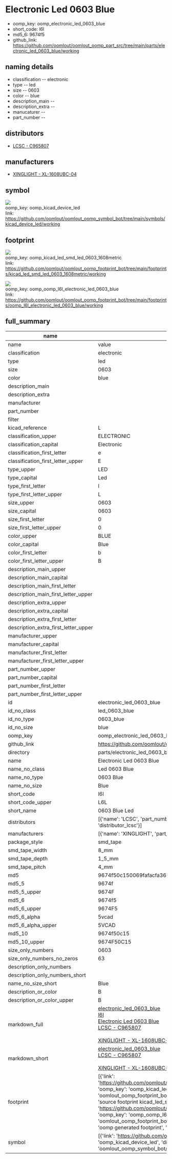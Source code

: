 # Electronic Led 0603 Blue

  
* oomp_key: oomp_electronic_led_0603_blue 
* short_code: l6l
* md5_6: 9674f5  
* github_link: https://github.com/oomlout/oomlout_oomp_part_src/tree/main/parts/electronic_led_0603_blue/working  
## naming details
* classification -- electronic
* type -- led
* size -- 0603
* color -- blue
* description_main -- 
* description_extra -- 
* manucaturer -- 
* part_number -- 

## distributors
* [LCSC - C965807](https://lcsc.com/product-detail/C965807.html)   

## manufacturers
* [XINGLIGHT - XL-1608UBC-04]()  

## symbol

![](symbol/{index}/working/working_600.png)  
oomp_key: oomp_kicad_device_led  
link: https://github.com/oomlout/oomlout_oomp_symbol_bot/tree/main/symbols/kicad_device_led/working  

## footprint

![](footprint/{index}/working/working_600.png)  
oomp_key: oomp_kicad_led_smd_led_0603_1608metric  
link: https://github.com/oomlout/oomlout_oomp_footprint_bot/tree/main/footprints/kicad_led_smd_led_0603_1608metric/working  

![](footprint/{index}/working/working_600.png)  
oomp_key: oomp_oomp_l6l_electronic_led_0603_blue  
link: https://github.com/oomlout/oomlout_oomp_footprint_bot/tree/main/footprints/oomp_l6l_electronic_led_0603_blue/working  

## full_summary
| name | value | 
| --- | --- | 
| name | value | 
| classification | electronic | 
| type | led | 
| size | 0603 | 
| color | blue | 
| description_main |  | 
| description_extra |  | 
| manufacturer |  | 
| part_number |  | 
| filter |  | 
| kicad_reference | L | 
| classification_upper | ELECTRONIC | 
| classification_capital | Electronic | 
| classification_first_letter | e | 
| classification_first_letter_upper | E | 
| type_upper | LED | 
| type_capital | Led | 
| type_first_letter | l | 
| type_first_letter_upper | L | 
| size_upper | 0603 | 
| size_capital | 0603 | 
| size_first_letter | 0 | 
| size_first_letter_upper | 0 | 
| color_upper | BLUE | 
| color_capital | Blue | 
| color_first_letter | b | 
| color_first_letter_upper | B | 
| description_main_upper |  | 
| description_main_capital |  | 
| description_main_first_letter |  | 
| description_main_first_letter_upper |  | 
| description_extra_upper |  | 
| description_extra_capital |  | 
| description_extra_first_letter |  | 
| description_extra_first_letter_upper |  | 
| manufacturer_upper |  | 
| manufacturer_capital |  | 
| manufacturer_first_letter |  | 
| manufacturer_first_letter_upper |  | 
| part_number_upper |  | 
| part_number_capital |  | 
| part_number_first_letter |  | 
| part_number_first_letter_upper |  | 
| id | electronic_led_0603_blue | 
| id_no_class | led_0603_blue | 
| id_no_type | 0603_blue | 
| id_no_size | blue | 
| oomp_key | oomp_electronic_led_0603_blue | 
| github_link | https://github.com/oomlout/oomlout_oomp_part_src/tree/main/parts/electronic_led_0603_blue/working | 
| directory | parts/electronic_led_0603_blue | 
| name | Electronic Led 0603 Blue | 
| name_no_class | Led 0603 Blue | 
| name_no_type | 0603 Blue | 
| name_no_size | Blue | 
| short_code | l6l | 
| short_code_upper | L6L | 
| short_name | 0603 Blue Led | 
| distributors | [{'name': 'LCSC', 'part_number': 'C965807', 'link': 'https://lcsc.com/product-detail/C965807.html', 'id': 'distributor_lcsc'}] | 
| manufacturers | [{'name': 'XINGLIGHT', 'part_number': 'XL-1608UBC-04', 'link': '', 'id': 'manufacturer_xinglight'}] | 
| package_style | smd_tape | 
| smd_tape_width | 8_mm | 
| smd_tape_depth | 1_5_mm | 
| smd_tape_pitch | 4_mm | 
| md5 | 9674f50c150069fafacfa3671b299b20 | 
| md5_5 | 9674f | 
| md5_5_upper | 9674F | 
| md5_6 | 9674f5 | 
| md5_6_upper | 9674F5 | 
| md5_6_alpha | 5vcad | 
| md5_6_alpha_upper | 5VCAD | 
| md5_10 | 9674f50c15 | 
| md5_10_upper | 9674F50C15 | 
| size_only_numbers | 0603 | 
| size_only_numbers_no_zeros | 63 | 
| description_only_numbers |  | 
| description_only_numbers_short |   | 
| name_no_size_short | Blue | 
| description_or_color | B  | 
| description_or_color_upper | B  | 
| markdown_full | [electronic_led_0603_blue](https://github.com/oomlout/oomlout_oomp_part_src/tree/main/parts/electronic_led_0603_blue/working)<br>[l6l](https://github.com/oomlout/oomlout_oomp_part_src/tree/main/parts/electronic_led_0603_blue/working)<br>[Electronic Led 0603 Blue](https://github.com/oomlout/oomlout_oomp_part_src/tree/main/parts/electronic_led_0603_blue/working)<br>[LCSC - C965807<br>](https://lcsc.com/product-detail/C965807.html)<br>[XINGLIGHT - XL-1608UBC-04]() [(L)  ](https://www.lcsc.com/search?q=XL-1608UBC-04)[(D)  ](https://www.digikey.com/en/products?keywords=XL-1608UBC-04)[(M)  ](https://www.mouser.com/Search/Refine?Keyword=XL-1608UBC-04)[(N)  ](https://www.newark.com/search?st=XL-1608UBC-04)[(SZ)  ](https://so.szlcsc.com/global.html?k=XL-1608UBC-04)<br> | 
| markdown_short | [electronic_led_0603_blue](https://github.com/oomlout/oomlout_oomp_part_src/tree/main/parts/electronic_led_0603_blue/working)<br>[LCSC - C965807<br>](https://lcsc.com/product-detail/C965807.html)<br>[XINGLIGHT - XL-1608UBC-04]() | 
| footprint | [{'link': 'https://github.com/oomlout/oomlout_oomp_footprint_bot/tree/main/foootprntss/kicad_led_smd_led_0603_1608metric', 'oomp_key': 'oomp_kicad_led_smd_led_0603_1608metric', 'directory': 'oomlout_oomp_footprint_bot/footprints/kicad_led_smd_led_0603_1608metric//working/working.kicad_mod', 'note': 'source footprint kicad_led_smd_led_0603_1608metric', 'index': 0}, {'link': 'https://github.com/oomlout/oomlout_oomp_footprint_bot/tree/main/foootprntss/oomp_l6l_electronic_led_0603_blue', 'oomp_key': 'oomp_oomp_l6l_electronic_led_0603_blue', 'directory': 'oomlout_oomp_footprint_bot/footprints/oomp_l6l_electronic_led_0603_blue//working/working.kicad_mod', 'note': 'oomp generated footprint', 'index': 1}] | 
| symbol | [{'link': 'https://github.com/oomlout/oomlout_oomp_symbol_bot/tree/main/symbols/kicad_device_led', 'oomp_key': 'oomp_kicad_device_led', 'directory': 'oomlout_oomp_symbol_bot/symbols/kicad_device_led//working/working.kicad_sym', 'index': 0}] | 
